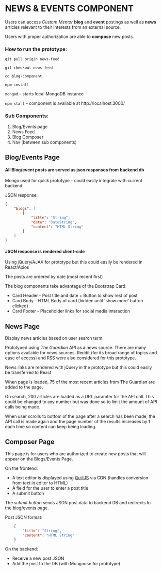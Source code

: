 # NEWS & EVENTS COMPONENT
Users can access *Custom Mentor* **blog** and **event** postings as well as **news** articles relevant to their interests from an external source.

Users with proper authorization are able to **compose** new posts.

### How to run the prototype:
`git pull origin news-feed`

`git checkout news-feed`

`cd blog-component`

`npm install`

`mongod` - starts local MongoDB instance

`npm start` - component is available at http://localhost:3000/

### Sub Components:
1. Blog/Events page
2. News Feed
3. Blog Composer
4. Nav (between sub components)

## Blog/Events Page
#### All Blog/event posts are served as json responses from backend db
Mongo used for quick prototype - could easily integrate with current backend

JSON response:
```json
{
	"blogs": [
    	{
        	"title": "String",
            "date": "DateString",
            "content": "HTML String"
        }
    ]
}
```

#### JSON response is rendered client-side
Using jQuery/AJAX for prototype but this could easily be rendered in React/Axios

The posts are ordered by date (most recent first)

The blog components take advantage of the Bootstrap Card:
* Card Header - Post title and date + Button to show rest of post
* Card Body - HTML Body of card (hidden until 'show more' button clicked)
* Card Footer - Placeholder links for social media interaction

## News Page
Display news articles based on user search term.

Prototyped using *The Guardian* API as a news source. There are many options available for news sources. Reddit (for its broad range of topics and ease of access) and RSS were also considered for this prototype.

News links are rendered with jQuery in the prototype but this could easily be transferred to React

When page is loaded, 75 of the most recent articles from The Guardian are added to the page.

On search, 200 articles are loaded as a URL paramter for the API call. This could be changed to any number but was done so to limit the amount of API calls being made.

When user scrolls to bottom of the page after a search has been made, the API call is made again and the page number of the results increases by 1 each time so content can keep being loading.

## Composer Page
This page is for users who are authorized to create new posts that will appear on the Blogs/Events Page.

On the frontend: 
* A text editor is displayed using [QuillJS](https://quilljs.com/) via CDN (handles conversion from text in editor to HTML)
* A field for the user to enter a post title
* A submit button

The *submit button* sends JSON post data to backend DB and redirects to the blog/events page.

Post JSON format:
```json
	{
    	"title": "String",
        "content": "HTML String"
    }
```

On the backend:
* Receive a new post JSON
* Add the post to the DB (with Mongoose for prototype)
